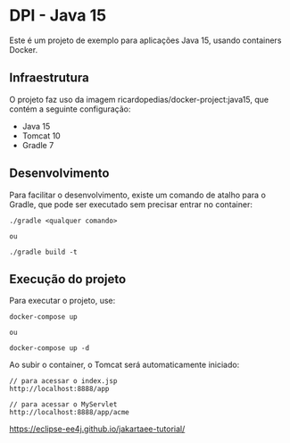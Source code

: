 # DPI - Java 15

Este é um projeto de exemplo para aplicações Java 15, usando containers Docker.

## Infraestrutura

O projeto faz uso da imagem ricardopedias/docker-project:java15, que contém a 
seguinte configuração:

- Java 15
- Tomcat 10
- Gradle 7

## Desenvolvimento

Para facilitar o desenvolvimento, existe um comando de atalho para o Gradle,
que pode ser executado sem precisar entrar no container:

```
./gradle <qualquer comando>

ou

./gradle build -t
```

## Execução do projeto

Para executar o projeto, use:

```
docker-compose up

ou

docker-compose up -d
```

Ao subir o container, o Tomcat será automaticamente iniciado:

```
// para acessar o index.jsp
http://localhost:8888/app 

// para acessar o MyServlet
http://localhost:8888/app/acme
```


https://eclipse-ee4j.github.io/jakartaee-tutorial/
